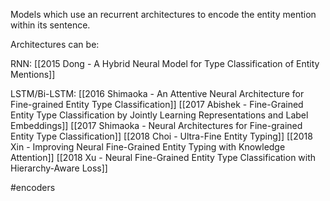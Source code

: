 Models which use an recurrent architectures to encode the entity mention within its sentence.

Architectures can be:

RNN:
[[2015 Dong - A Hybrid Neural Model for Type Classification of Entity Mentions]]

LSTM/Bi-LSTM:
[[2016 Shimaoka - An Attentive Neural Architecture for Fine-grained Entity Type Classification]]
[[2017 Abishek - Fine-Grained Entity Type Classification by Jointly Learning Representations and Label Embeddings]]
[[2017 Shimaoka - Neural Architectures for Fine-grained Entity Type Classification]]
[[2018 Choi - Ultra-Fine Entity Typing]]
[[2018 Xin - Improving Neural Fine-Grained Entity Typing with Knowledge Attention]]
[[2018 Xu - Neural Fine-Grained Entity Type Classification with Hierarchy-Aware Loss]]

#encoders